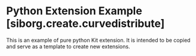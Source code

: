 # Python Extension Example [siborg.create.curvedistribute]

This is an example of pure python Kit extension. It is intended to be copied and serve as a template to create new extensions.

